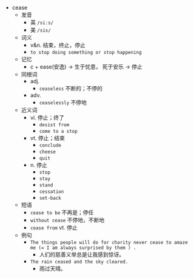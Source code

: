 - cease
  - 发音
    - 英 `/siːs/`
    - 美 `/sis/`
  - 词义
    - v&n. 结束，终止，停止
    - `to stop doing something or stop happening`
  - 记忆
    - c + ease(安逸) → 生于忧患， 死于安乐 → 停止
  - 同根词
    - adj.
      - `ceaseless` 不断的；不停的
    - adv.
      - `ceaselessly` 不停地
  - 近义词
    - vi. 停止；终了
      - `desist from`
      - `come to a stop`
    - vt. 停止；结束
      - `conclude`
      - `cheese`
      - `quit`
    - n. 停止
      - `stop`
      - `stay`
      - `stand`
      - `cessation`
      - `set-back`
  - 短语
    - `cease to be` 不再是；停任 
    - `without cease` 不停地，不断地 
    - `cease from` vt. 停止 
  - 例句
    - `The things people will do for charity never cease to amaze me (= I am always surprised by them ) .`
      - 人们的慈善义举总是让我感到惊讶。
    - `The rain ceased and the sky cleared.`
      - 雨过天晴。

